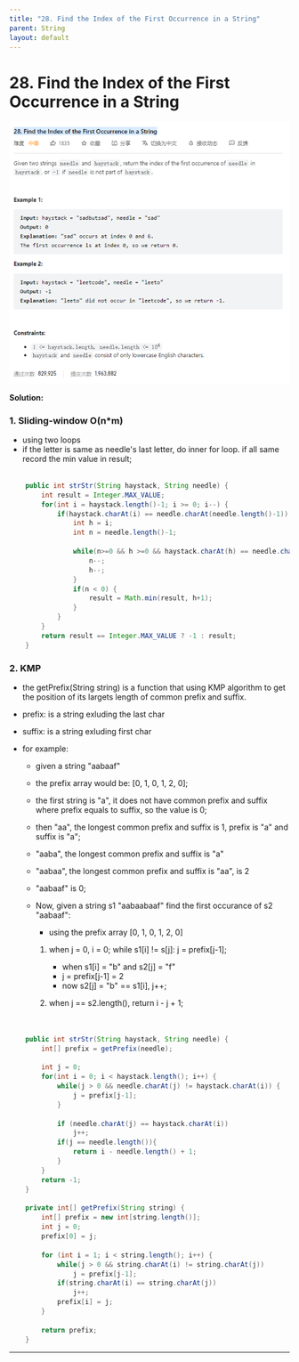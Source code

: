 ```yaml
---
title: "28. Find the Index of the First Occurrence in a String"
parent: String
layout: default
---
```


# 28. Find the Index of the First Occurrence in a String

![Example](../../assets/28.png)

**Solution:**

### 1. Sliding-window O(n\*m)

- using two loops
- if the letter is same as needle's last letter, do inner for loop. if all same record the min value in result;

```java

    public int strStr(String haystack, String needle) {
        int result = Integer.MAX_VALUE;
        for(int i = haystack.length()-1; i >= 0; i--) {
            if(haystack.charAt(i) == needle.charAt(needle.length()-1)) {
                int h = i;
                int n = needle.length()-1;

                while(n>=0 && h >=0 && haystack.charAt(h) == needle.charAt(n)) {
                    n--;
                    h--;
                }
                if(n < 0) {
                    result = Math.min(result, h+1);
                }
            }
        }
        return result == Integer.MAX_VALUE ? -1 : result;
    }

```

### 2. KMP

- the getPrefix(String string) is a function that using KMP algorithm to get the position of its largets length of common prefix and suffix.
- prefix: is a string exluding the last char
- suffix: is a string exluding first char
- for example:

  - given a string "aabaaf"
  - the prefix array would be: [0, 1, 0, 1, 2, 0];
  - the first string is "a", it does not have common prefix and suffix where prefix equals to suffix, so the value is 0;
  - then "aa", the longest common prefix and suffix is 1, prefix is "a" and suffix is "a";
  - "aaba", the longest common prefix and suffix is "a"
  - "aabaa", the longest common prefix and suffix is "aa", is 2
  - "aabaaf" is 0;

  - Now, given a string s1 "aabaabaaf" find the first occurance of s2 "aabaaf":

    - using the prefix array [0, 1, 0, 1, 2, 0]

    1. when j = 0, i = 0; while s1[i] != s[j]: j = prefix[j-1];

       - when s1[i] = "b" and s2[j] = "f"
       - j = prefix[j-1] = 2
       - now s2[j] = "b" == s1[i], j++;

    2. when j == s2.length(), return i - j + 1;

```java


    public int strStr(String haystack, String needle) {
        int[] prefix = getPrefix(needle);

        int j = 0;
        for(int i = 0; i < haystack.length(); i++) {
            while(j > 0 && needle.charAt(j) != haystack.charAt(i)) {
                j = prefix[j-1];
            }

            if (needle.charAt(j) == haystack.charAt(i))
                j++;
            if(j == needle.length()){
                return i - needle.length() + 1;
            }
        }
        return -1;
    }

    private int[] getPrefix(String string) {
        int[] prefix = new int[string.length()];
        int j = 0;
        prefix[0] = j;

        for (int i = 1; i < string.length(); i++) {
            while(j > 0 && string.charAt(i) != string.charAt(j))
                j = prefix[j-1];
            if(string.charAt(i) == string.charAt(j))
                j++;
            prefix[i] = j;
        }

        return prefix;
    }

```

---
